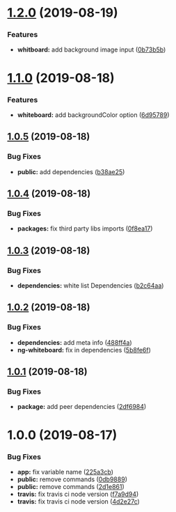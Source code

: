 # [1.2.0](https://github.com/mostafazke/ng-whiteboard/compare/v1.1.0...v1.2.0) (2019-08-19)


### Features

* **whitboard:** add background image input ([0b73b5b](https://github.com/mostafazke/ng-whiteboard/commit/0b73b5b))

# [1.1.0](https://github.com/mostafazke/ng-whiteboard/compare/v1.0.5...v1.1.0) (2019-08-18)


### Features

* **whiteboard:** add backgroundColor option ([6d95789](https://github.com/mostafazke/ng-whiteboard/commit/6d95789))

## [1.0.5](https://github.com/mostafazke/ng-whiteboard/compare/v1.0.4...v1.0.5) (2019-08-18)


### Bug Fixes

* **public:** add  dependencies ([b38ae25](https://github.com/mostafazke/ng-whiteboard/commit/b38ae25))

## [1.0.4](https://github.com/mostafazke/ng-whiteboard/compare/v1.0.3...v1.0.4) (2019-08-18)


### Bug Fixes

* **packages:** fix third party libs imports ([0f8ea17](https://github.com/mostafazke/ng-whiteboard/commit/0f8ea17))

## [1.0.3](https://github.com/mostafazke/ng-whiteboard/compare/v1.0.2...v1.0.3) (2019-08-18)


### Bug Fixes

* **dependencies:** white list  Dependencies ([b2c64aa](https://github.com/mostafazke/ng-whiteboard/commit/b2c64aa))

## [1.0.2](https://github.com/mostafazke/ng-whiteboard/compare/v1.0.1...v1.0.2) (2019-08-18)


### Bug Fixes

* **dependencies:** add meta info ([488ff4a](https://github.com/mostafazke/ng-whiteboard/commit/488ff4a))
* **ng-whiteboard:** fix in dependencies ([5b8fe6f](https://github.com/mostafazke/ng-whiteboard/commit/5b8fe6f))

## [1.0.1](https://github.com/mostafazke/ng-whiteboard/compare/v1.0.0...v1.0.1) (2019-08-18)


### Bug Fixes

* **package:** add peer dependencies ([2df6984](https://github.com/mostafazke/ng-whiteboard/commit/2df6984))

# 1.0.0 (2019-08-17)


### Bug Fixes

* **app:** fix variable name ([225a3cb](https://github.com/mostafazke/ng-whiteboard/commit/225a3cb))
* **public:** remove commands ([0db9889](https://github.com/mostafazke/ng-whiteboard/commit/0db9889))
* **public:** remove commands ([2d1e861](https://github.com/mostafazke/ng-whiteboard/commit/2d1e861))
* **travis:** fix travis ci node version ([f7a9d94](https://github.com/mostafazke/ng-whiteboard/commit/f7a9d94))
* **travis:** fix travis ci node version ([4d2e27c](https://github.com/mostafazke/ng-whiteboard/commit/4d2e27c))
